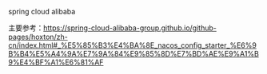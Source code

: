 spring cloud alibaba 

主要参考：https://spring-cloud-alibaba-group.github.io/github-pages/hoxton/zh-cn/index.html#_%E5%85%B3%E4%BA%8E_nacos_config_starter_%E6%9B%B4%E5%A4%9A%E7%9A%84%E9%85%8D%E7%BD%AE%E9%A1%B9%E4%BF%A1%E6%81%AF